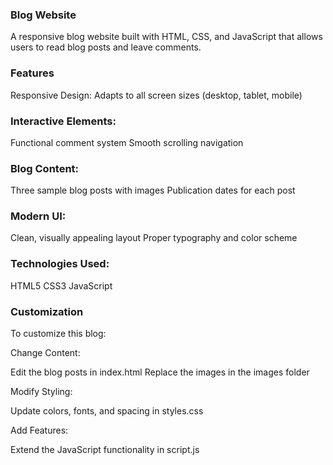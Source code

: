 ### Blog Website ###


A responsive blog website built with HTML, CSS, and JavaScript that allows users to read blog posts and leave comments.

### Features
Responsive Design: Adapts to all screen sizes (desktop, tablet, mobile)

### Interactive Elements:

Functional comment system
Smooth scrolling navigation

### Blog Content:

Three sample blog posts with images
Publication dates for each post

### Modern UI:

Clean, visually appealing layout
Proper typography and color scheme

### Technologies Used:

HTML5
CSS3 
JavaScript 

### Customization
To customize this blog:

Change Content:

Edit the blog posts in index.html
Replace the images in the images folder

Modify Styling:

Update colors, fonts, and spacing in styles.css

Add Features:

Extend the JavaScript functionality in script.js
